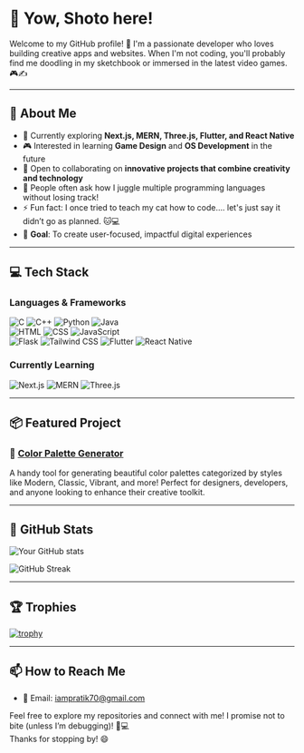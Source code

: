 
# 👋 Yow, Shoto here!

Welcome to my GitHub profile! 🎉 I'm a passionate developer who loves building creative apps and websites. When I'm not coding, you'll probably find me doodling in my sketchbook or immersed in the latest video games. 🎮✍️

---

## 🚀 About Me

- 🌱 Currently exploring **Next.js, MERN, Three.js, Flutter, and React Native**
- 🎮 Interested in learning **Game Design** and **OS Development** in the future
- 👯 Open to collaborating on **innovative projects that combine creativity and technology**
- 🤔 People often ask how I juggle multiple programming languages without losing track!
- ⚡ Fun fact: I once tried to teach my cat how to code.... let's just say it didn’t go as planned. 🐱💻
- 🎯 **Goal**: To create user-focused, impactful digital experiences

---

## 💻 Tech Stack

### Languages & Frameworks
![C](https://img.shields.io/badge/-C-00599C?logo=c&logoColor=white) ![C++](https://img.shields.io/badge/-C++-00599C?logo=c%2B%2B&logoColor=white) ![Python](https://img.shields.io/badge/-Python-3776AB?logo=python&logoColor=white) ![Java](https://img.shields.io/badge/-Java-007396?logo=java&logoColor=white)  
![HTML](https://img.shields.io/badge/-HTML5-E34F26?logo=html5&logoColor=white) ![CSS](https://img.shields.io/badge/-CSS3-1572B6?logo=css3&logoColor=white) ![JavaScript](https://img.shields.io/badge/-JavaScript-F7DF1E?logo=javascript&logoColor=black)  
![Flask](https://img.shields.io/badge/-Flask-000000?logo=flask&logoColor=white) ![Tailwind CSS](https://img.shields.io/badge/-Tailwind_CSS-38B2AC?logo=tailwind-css&logoColor=white) ![Flutter](https://img.shields.io/badge/-Flutter-02569B?logo=flutter&logoColor=white) ![React Native](https://img.shields.io/badge/-React_Native-61DAFB?logo=react&logoColor=black)

### Currently Learning
![Next.js](https://img.shields.io/badge/-Next.js-000000?logo=next.js&logoColor=white) ![MERN](https://img.shields.io/badge/-MERN-61DAFB?logo=react&logoColor=black) ![Three.js](https://img.shields.io/badge/-Three.js-000000?logo=three.js&logoColor=white)

---

## 📦 Featured Project

### 🎨 [**Color Palette Generator**](https://marketplace.visualstudio.com/items?itemName=pratikkodape.palatte)
A handy tool for generating beautiful color palettes categorized by styles like Modern, Classic, Vibrant, and more! Perfect for designers, developers, and anyone looking to enhance their creative toolkit.

---

## 🌟 GitHub Stats

![Your GitHub stats](https://github-readme-stats.vercel.app/api?username=shoto87&show_icons=true&theme=dark&hide_border=true)

![GitHub Streak](https://streak-stats.demolab.com/?user=shoto87&theme=highcontrast&hide_border=true&border_radius=10)

---

## 🏆 Trophies

[![trophy](https://github-profile-trophy.vercel.app/?username=shoto87&theme=darkhub&no-frame=true)](https://github.com/ryo-ma/github-profile-trophy)

---

## 📫 How to Reach Me

- 💌 Email: [iampratik70@gmail.com](mailto:iampratik70@gmail.com)

Feel free to explore my repositories and connect with me! I promise not to bite (unless I’m debugging)! 🐾💻  
Thanks for stopping by! 😄
